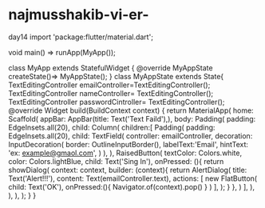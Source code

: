 # najmusshakib-vi-er-
day14
import 'package:flutter/material.dart';

void main() => runApp(MyApp());

class MyApp extends StatefulWidget {
  @override
  MyAppState createState()=> MyAppState();
}
class MyAppState extends State<MyApp>{
  TextEditingController emailController=TextEditingController();
  TextEditingController nameController= TextEditingController();
  TextEditingController passwordCintroller= TextEditingController();
  @override
  Widget build(BuildContext context) {
    return MaterialApp(
      home: Scaffold(
        appBar: AppBar(title: Text('Text Faild'),),
        body: Padding(
          padding: EdgeInsets.all(20),
          child: Column(
            children:<Widget>[
              Padding(
                padding: EdgeInsets.all(20),
                child: TextField(
                  controller: emailController,
                  decoration: InputDecoration(
                    border: OutlineInputBorder(),
                      labelText:'Email',
                          hintText: 'ex: example@gmaol.com',
                    )
                  ),
                ),
              RaisedButton(
                textColor: Colors.white,
                color: Colors.lightBlue,
                child: Text('Sing In'),
                onPressed: (){
                  return showDialog(
                      context: context,
                      builder: (context){
                        return AlertDialog(
                          title: Text('Alert!!!'),
                          content: Text(emailController.text),
                          actions: [
                            new FlatButton(
                          child: Text('OK'),
                  onPressed:(){
                            Navigator.of(context).pop()
                  }
                            )
                          ],
                        );
                  }
                },
              )
              ],
            ),
          ),
        ),
      );
  }
}
